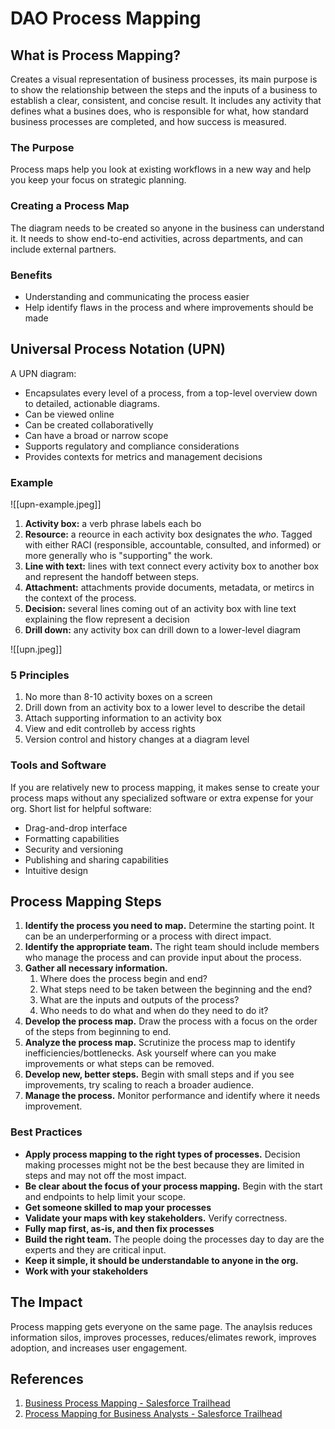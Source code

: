 # DAO Process Mapping

## What is Process Mapping?

Creates a visual representation of business processes, its main purpose is to show the relationship between the steps and the inputs of a business to establish a clear, consistent, and concise result. It includes any activity that defines what a busines does, who is responsible for what, how standard business processes are completed, and how success is measured.

### The Purpose

Process maps help you look at existing workflows in a new way and help you keep your focus on strategic planning.

### Creating a Process Map

The diagram needs to be created so anyone in the business can understand it. It needs to show end-to-end activities, across departments, and can include external partners.

### Benefits

- Understanding and communicating the process easier 
- Help identify flaws in the process and where improvements should be made

## Universal Process Notation (UPN)

A UPN diagram: 
- Encapsulates every level of a process, from a top-level overview down to detailed, actionable diagrams.
- Can be viewed online
- Can  be created collaborativelly
- Can have a broad or narrow scope
- Supports regulatory and compliance considerations
- Provides contexts for metrics and management decisions

### Example
![[upn-example.jpeg]]

1. **Activity box:** a verb phrase labels each bo
2. **Resource:** a reource in each activity box designates the *who*. Tagged with either RACI (responsible, accountable, consulted, and informed) or more generally who is "supporting" the work.
3. **Line with text:** lines with text connect every activity box to another box and represent the handoff between steps.
4. **Attachment:** attachments provide documents, metadata, or metircs in the context of the process.
5. **Decision:** several lines coming out of an activity box with line text explaining the flow represent a decision
6. **Drill down:** any activity box can drill down to a lower-level diagram

![[upn.jpeg]]

### 5 Principles
1. No more than 8-10 activity boxes on a screen
2. Drill down from an activity box to a lower level to describe the detail
3. Attach supporting information to an activity box
4. View and edit controlleb by access rights
5. Version control and history changes at a diagram level

### Tools and Software

If you are relatively new to process mapping, it makes sense to create your process maps without any specialized software or extra expense for your org. Short list for helpful software:

- Drag-and-drop interface
- Formatting capabilities
- Security and versioning
- Publishing and sharing capabilities
- Intuitive design

## Process Mapping Steps

1. **Identify the process you need to map.** Determine the starting point. It can be an underperforming or a process with direct impact. 
2. **Identify the appropriate team.** The right team should include members who manage the process and can provide input about the process.
3. **Gather all necessary information.**
	1. Where does the process begin and end?
	2. What steps need to be taken between the beginning and the end?
	3. What are the inputs and outputs of the process?
	4. Who needs to do what and when do they need to do it?
4. **Develop the process map.** Draw the process with a focus on the order of the steps from beginning to end.
5. **Analyze the process map.** Scrutinize the process map to identify inefficiencies/bottlenecks. Ask yourself where can you make improvements or what steps can be removed.
6. **Develop new, better steps.** Begin with small steps and if you see improvements, try scaling to reach a broader audience.
7. **Manage the process.** Monitor performance and identify where it needs improvement.

### Best Practices

- **Apply process mapping to the right types of processes.** Decision making processes might not be the best because they are limited in steps and may not off the most impact.
- **Be clear about the focus of your process mapping.** Begin with the start and endpoints to help limit your scope. 
- **Get someone skilled to map your processes**
- **Validate your maps with key stakeholders.** Verify correctness.
- **Fully map first, as-is, and then fix processes**
- **Build the right team.** The people doing the processes day to day are the experts and they are critical input.
- **Keep it simple, it should be understandable to anyone in the org.**
- **Work with your stakeholders**

## The Impact

Process mapping gets everyone on the same page. The anaylsis reduces information silos, improves processes, reduces/elimates rework, improves adoption, and increases user engagement.


## References
1. [Business Process Mapping - Salesforce Trailhead](https://trailhead.salesforce.com/content/learn/modules/business-process-mapping?trailmix_creator_id=hanskam&trailmix_slug=business-analyst-2)
2. [Process Mapping for Business Analysts - Salesforce Trailhead](https://trailhead.salesforce.com/content/learn/modules/process-mapping-for-business-analysts)
